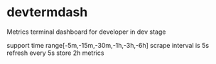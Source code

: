 # devtermdash
Metrics terminal dashboard for developer in dev stage

support time range[-5m,-15m,-30m,-1h,-3h,-6h]
scrape interval is 5s
refresh every 5s
store 2h metrics